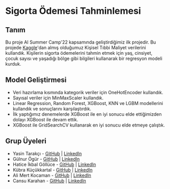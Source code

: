 # Sigorta Ödemesi Tahminlemesi

## Tanım
Bu proje AI Summer Camp'22 kapsamında geliştirdiğimiz ilk projedir. Bu projede [Kaggle](https://www.kaggle.com/datasets/mirichoi0218/insurance?datasetId=13720)'dan almış olduğumuz Kişisel Tıbbi Maliyet verilerini kullandık. Kişilerin sigorta ödemelerini tahmin etmek için yaş, cinsiyet, çocuk sayısı ve yaşadığı bölge gibi bilgileri kullanarak bir regresyon modeli kurduk.

## Model Geliştirmesi
* Veri hazırlama kısmında kategorik veriler için OneHotEncoder kullandık.
* Sayısal veriler için MinMaxScaler kullandık.
* Linear Regression, Random Forest, XGBoost, KNN ve LGBM modellerini kullandık ve sonuçlarını karşılaştırdık.
* İlk yaptığımız denemelerde XGBoost ile en iyi sonucu elde ettiğimizden dolayı XGBoost ile devam ettik.
* XGBoost ile GridSearchCV kullanarak en iyi sonucu elde etmeye çalıştık.

## Grup Üyeleri
- Yasin Tarakçı - [GitHub](https://github.com/ysntrkc) | [LinkedIn](https://www.linkedin.com/in/yasintarakci)
- Gülnur Ögür - [GitHub](https://github.com/gulnurogur) | [LinkedIn](https://www.linkedin.com/in/gulnurogur/)
- Hatice İkbal Göllüce - [GitHub](https://github.com/haticeikbal) | [LinkedIn](https://www.linkedin.com/in/haticeikbalgolluce/)
- Kübra Küçükkartal - [GitHub](https://github.com/hkubrakkartal) | [LinkedIn](https://www.linkedin.com/in/hatice-kubra-kucukkartal/)
- Ali Mert Kocaman - [GitHub](https://github.com/alimert2209) | [LinkedIn](https://www.linkedin.com/in/alimertkocaman/)
- Cansu Karahan - [GitHub](https://github.com/cansukarahann) | [LinkedIn](https://www.linkedin.com/in/cansu-karahan/)
